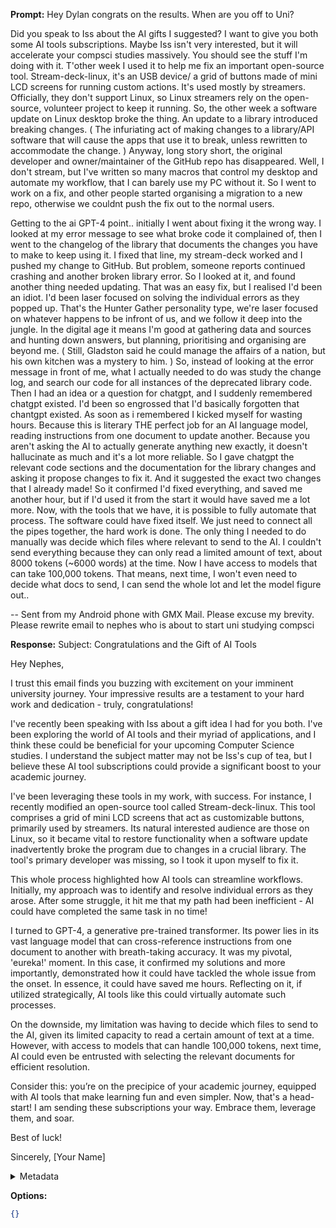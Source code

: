**Prompt:**
Hey Dylan congrats on the results. When are you off to Uni?

Did you speak to Iss about the AI gifts I suggested? I want to give you both some AI tools subscriptions. Maybe Iss isn't very interested, but it will accelerate your compsci studies massively. You should see the stuff I'm doing with it. T'other week I used it to help me fix an important open-source tool.  Stream-deck-linux, it's an USB device/ a grid of buttons made of mini LCD screens for running custom actions. It's used mostly by streamers. Officially, they don't support Linux, so Linux streamers rely on the open-source, volunteer project to keep it running. So, the other week a software update on Linux desktop broke the thing. An update to a library introduced breaking changes. ( The infuriating act of making changes to a library/API software that will cause the apps that use it to break, unless rewritten to accommodate the change. ) Anyway, long story short, the original developer and owner/maintainer of the GitHub repo has disappeared. Well, I don't stream, but I've written so many macros that control my desktop and automate my workflow, that I can barely use my PC without it. So I went to work on a fix, and other people started organising a migration to a new repo, otherwise we couldnt push the fix out to the normal users. 

Getting to the ai GPT-4 point.. initially I went about fixing it the wrong way. I looked at my error message to see what broke code it complained of, then I went to the changelog of the library that documents the changes you have to make to keep using it. I fixed that line, my stream-deck worked and I pushed my change to GitHub. But problem, someone reports continued crashing and another broken library error. So I looked at it, and found another thing needed updating. That was an easy fix, but I realised I'd been an idiot. I'd been laser focused on solving the individual errors as they popped up. That's the Hunter Gather personality type, we're laser focused on whatever happens to be infront of us, and we follow it deep into the jungle. In the digital age it means I'm good at gathering data and sources and hunting down answers, but planning, prioritising and organising are beyond me. ( Still, Gladston said he could manage the affairs of a nation, but his own kitchen was a mystery to him. ) So, instead of looking at the error message in front of me, what I actually needed to do was study the change log, and search our code for all instances of the deprecated   library code. Then I had an idea or a question for chatgpt, and I suddenly remembered chatgpt existed. I'd been so engrossed that I'd basically forgotten that chantgpt existed. As soon as i remembered I kicked myself for wasting hours. Because this is literary THE perfect job for an AI language model, reading instructions from one document to update another. Because you aren't asking the AI to actually generate anything new exactly, it doesn't hallucinate as much and it's a lot more reliable. So I gave chatgpt the relevant code sections and the documentation for the library changes and asking it propose changes to fix it. And it suggested the exact two changes that I already made! So it confirmed I'd fixed everything, and saved me another hour, but if I'd used it from the start it would have saved me a lot more. Now, with the tools that we have, it is possible to fully automate that process. The software could have fixed itself. We just need to connect all the pipes together, the hard work is done. The only thing I needed to do manually was decide which files where relevant to send to the AI. I couldn't send everything because they can only read a limited amount of text, about 8000 tokens (~6000 words) at the time. Now I have access to models that can take 100,000 tokens. That means, next time, I won't even need to decide what docs to send, I can send the whole lot and let the model figure out.. 


--
Sent from my Android phone with GMX Mail. Please excuse my brevity.
 Please rewrite email to nephes who is about to start uni studying compsci

**Response:**
Subject: Congratulations and the Gift of AI Tools

Hey Nephes,

I trust this email finds you buzzing with excitement on your imminent university journey. Your impressive results are a testament to your hard work and dedication - truly, congratulations! 

I've recently been speaking with Iss about a gift idea I had for you both. I've been exploring the world of AI tools and their myriad of applications, and I think these could be beneficial for your upcoming Computer Science studies. I understand the subject matter may not be Iss's cup of tea, but I believe these AI tool subscriptions could provide a significant boost to your academic journey.

I've been leveraging these tools in my work, with success. For instance, I recently modified an open-source tool called Stream-deck-linux. This tool comprises a grid of mini LCD screens that act as customizable buttons, primarily used by streamers. Its natural interested audience are those on Linux, so it became vital to restore functionality when a software update inadvertently broke the program due to changes in a crucial library. The tool's primary developer was missing, so I took it upon myself to fix it.

This whole process highlighted how AI tools can streamline workflows. Initially, my approach was to identify and resolve individual errors as they arose. After some struggle, it hit me that my path had been inefficient - AI could have completed the same task in no time!

I turned to GPT-4, a generative pre-trained transformer. Its power lies in its vast language model that can cross-reference instructions from one document to another with breath-taking accuracy. It was my pivotal, 'eureka!' moment. In this case, it confirmed my solutions and more importantly, demonstrated how it could have tackled the whole issue from the onset. In essence, it could have saved me hours. Reflecting on it, if utilized strategically, AI tools like this could virtually automate such processes.

On the downside, my limitation was having to decide which files to send to the AI, given its limited capacity to read a certain amount of text at a time. However, with access to models that can handle 100,000 tokens, next time, AI could even be entrusted with selecting the relevant documents for efficient resolution.

Consider this: you’re on the precipice of your academic journey, equipped with AI tools that make learning fun and even simpler. Now, that's a head-start! I am sending these subscriptions your way. Embrace them, leverage them, and soar.

Best of luck!

Sincerely,
[Your Name]


<details><summary>Metadata</summary>

- Duration: 52197 ms
- Datetime: 2023-09-01T15:29:54.290682
- Model: gpt-4-0613

</details>

**Options:**
```json
{}
```

